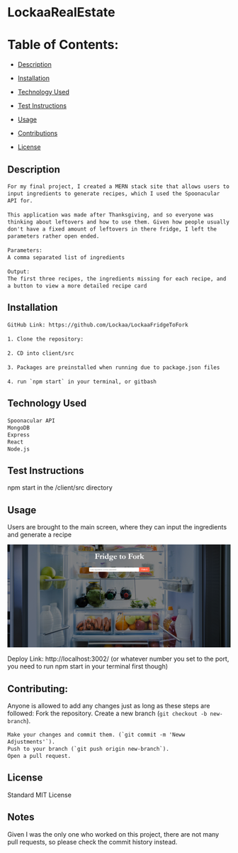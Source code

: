 
# LockaaRealEstate

# Table of Contents:

  - [Description](#description)
  - [Installation](#installation)
  - [Technology Used](#technology-used)
  - [Test Instructions](#test-instructions)

  - [Usage](#usage)
  - [Contributions](#contributing)
  - [License](#license)

   ## Description


    For my final project, I created a MERN stack site that allows users to input ingredients to generate recipes, which I used the Spoonacular API for.

    This application was made after Thanksgiving, and so everyone was thinking about leftovers and how to use them. Given how people usually don't have a fixed amount of leftovers in there fridge, I left the parameters rather open ended.

    Parameters:
    A comma separated list of ingredients 
    
    Output:
    The first three recipes, the ingredients missing for each recipe, and a button to view a more detailed recipe card

   ## Installation

    GitHub Link: https://github.com/Lockaa/LockaaFridgeToFork

    1. Clone the repository:

    2. CD into client/src

    3. Packages are preinstalled when running due to package.json files

    4. run `npm start` in your terminal, or gitbash

   ## Technology Used
    Spoonacular API
    MongoDB
    Express
    React
    Node.js

   ## Test Instructions

   npm start in the /client/src directory

   ## Usage

   Users are brought to the main screen, where they can input the ingredients and generate a recipe

   ![screenshot](screenshot.png)

   Deploy Link: http://localhost:3002/ (or whatever number you set to the port, you need to run npm start in your terminal first though)

   ## Contributing:
   Anyone is allowed to add any changes just as long as these steps are followed:
    Fork the repository.
    Create a new branch (`git checkout -b new-branch`).

    Make your changes and commit them. (`git commit -m 'Neww Adjustments'`).
    Push to your branch (`git push origin new-branch`).
    Open a pull request.

   ## License

   Standard MIT License

   ## Notes
   Given I was the only one who worked on this project, there are not many pull requests, so please check the commit history instead.
